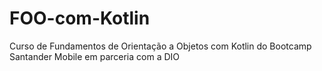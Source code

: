 # FOO-com-Kotlin
Curso de Fundamentos de Orientação a Objetos com Kotlin do Bootcamp Santander Mobile em parceria com a DIO

